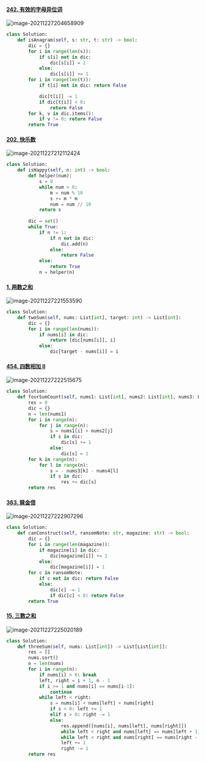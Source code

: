 #### [242. 有效的字母异位词](https://leetcode-cn.com/problems/valid-anagram/)[](https://leetcode-cn.com/problems/valid-anagram/)

![image-20211227204658909](figs/image-20211227204658909.png)

```python
class Solution:
    def isAnagram(self, s: str, t: str) -> bool:
        dic = {}
        for i in range(len(s)):
            if s[i] not in dic:
                dic[s[i]] = 1
            else:
                dic[s[i]] += 1
        for i in range(len(t)):
            if t[i] not in dic: return False

            dic[t[i]] -= 1
            if dic[t[i]] < 0:
                return False
        for k, v in dic.items():
            if v != 0: return False
        return True
```

#### [202. 快乐数](https://leetcode-cn.com/problems/happy-number/)

![image-20211227212112424](figs/image-20211227212112424.png)

```python
class Solution:
    def isHappy(self, n: int) -> bool:
        def helper(num):
            s = 0
            while num > 0:
                m = num % 10
                s += m * m
                num = num // 10
            return s
        
        dic = set()
        while True:
            if n != 1:
                if n not in dic:
                    dic.add(n)
                else:
                    return False
            else:
                return True
            n = helper(n)
```

#### [1. 两数之和](https://leetcode-cn.com/problems/two-sum/)

![image-20211227221553590](figs/image-20211227221553590.png)

```python
class Solution:
    def twoSum(self, nums: List[int], target: int) -> List[int]:
        dic = {}
        for i in range(len(nums)):
            if nums[i] in dic:
                return [dic[nums[i]], i]
            else:
                dic[target - nums[i]] = i
```

#### [454. 四数相加 II](https://leetcode-cn.com/problems/4sum-ii/)

![image-20211227222515675](figs/image-20211227222515675.png)

```python
class Solution:
    def fourSumCount(self, nums1: List[int], nums2: List[int], nums3: List[int], nums4: List[int]) -> int:
        res = 0
        dic = {}
        n = len(nums1)
        for i in range(n):
            for j in range(n):
                s = nums1[i] + nums2[j]
                if s in dic:
                    dic[s] += 1
                else:
                    dic[s] = 1
        for k in range(n):
            for l in range(n):
                s = - nums3[k] - nums4[l]
                if s in dic:
                    res += dic[s]
        return res
```

#### [383. 赎金信](https://leetcode-cn.com/problems/ransom-note/)

![image-20211227222907296](figs/image-20211227222907296.png)

```python
class Solution:
    def canConstruct(self, ransomNote: str, magazine: str) -> bool:
        dic = {}
        for i in range(len(magazine)):
            if magazine[i] in dic:
                dic[magazine[i]] += 1
            else:
                dic[magazine[i]] = 1
        for c in ransomNote:
            if c not in dic: return False
            else:
                dic[c] -= 1
                if dic[c] < 0: return False
        return True
```

#### [15. 三数之和](https://leetcode-cn.com/problems/3sum/)

![image-20211227225020189](figs/image-20211227225020189.png)

```python
class Solution:
    def threeSum(self, nums: List[int]) -> List[List[int]]:
        res = []
        nums.sort()
        n = len(nums)
        for i in range(n):
            if nums[i] > 0: break
            left, right = i + 1, n - 1
            if i >= 1 and nums[i] == nums[i-1]:
                continue
            while left < right:
                s = nums[i] + nums[left] + nums[right]
                if s < 0: left += 1
                elif s > 0: right -= 1
                else:
                    res.append([nums[i], nums[left], nums[right]])
                    while left < right and nums[left] == nums[left + 1]: left += 1
                    while left < right and nums[right] == nums[right - 1]: right -= 1
                    left += 1
                    right -= 1
        return res
```

